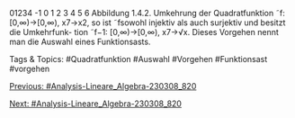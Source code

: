 01234
-1 0 1 2 3 4 5 6
Abbildung 1.4.2. Umkehrung der Quadratfunktion
˜f: [0,∞)→[0,∞), x7→x2, so ist ˜fsowohl injektiv als auch surjektiv und besitzt die Umkehrfunk-
tion ˜f−1: [0,∞)→[0,∞), x7→√x. Dieses Vorgehen nennt man die Auswahl eines Funktionsasts.

   Tags & Topics:
   #Quadratfunktion
   #Auswahl
   #Vorgehen
   #Funktionsast
   #vorgehen

[Previous: #Analysis-Lineare_Algebra-230308_820](Analysis-Lineare_Algebra-230308_820.md)

[Next: #Analysis-Lineare_Algebra-230308_820](Analysis-Lineare_Algebra-230308_820.md)